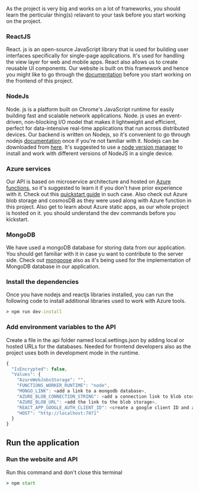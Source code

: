 As the project is very big and works on a lot of frameworks, you should learn the perticular thing(s) relavant to your task before you start working on the project.

### ReactJS

React. js is an open-source JavaScript library that is used for building user interfaces specifically for single-page applications. It's used for handling the view layer for web and mobile apps. React also allows us to create reusable UI components. Our website is built on this framework and hence you might like to go through the [documentation](https://reactjs.org/docs/getting-started.html) before you start working on the frontend of this project.

### NodeJs

Node. js is a platform built on Chrome's JavaScript runtime for easily building fast and scalable network applications. Node. js uses an event-driven, non-blocking I/O model that makes it lightweight and efficient, perfect for data-intensive real-time applications that run across distributed devices. Our backend is written on Nodejs, so it's convenient to go through nodejs [documentation](https://nodejs.org/en/docs/) once if you're not familiar with it. Nodejs can be downloaded from [here](https://nodejs.org/en/download/). It's suggested to use a [node version manager](https://github.com/nvm-sh/nvm) to install and work with different versions of NodeJS in a single device.

### Azure services

Our API is based on microservice architecture and hosted on [Azure functions](https://azure.microsoft.com/en-in/services/functions/), so it's suggested to learn it if you don't have prior experience with it. Check out this [quickstart guide](https://docs.microsoft.com/en-us/azure/azure-functions/functions-get-started?pivots=programming-language-javascript)
in such case. Also check out Azure blob storage and cosmosDB as they were used along with Azure function in this project. Also get to learn about Azure static apps, as our whole project is hosted on it. you should understand the dev commands before you kickstart.

### MongoDB

We have used a mongoDB database for storing data from our application. You should get familiar with it in case yu want to contribute to the server side. Check out [mongoose](https://www.npmjs.com/package/mongoose) also as it's being used for the implementation of MongoDB database in our application.

### Install the dependencies

Once you have nodejs and reactjs libraries installed, you can run the following code to install additional libraries used to work with Azure tools.

```cmd
> npm run dev-install
```

### Add environment variables to the API
Create a file in the api folder named local.settings.json by adding local or hosted URLs for the databases. Needed for frontend developers also as the project uses both in development mode in the runtime.
```js
{
  "IsEncrypted": false,
  "Values": {
    "AzureWebJobsStorage": "",
    "FUNCTIONS_WORKER_RUNTIME": "node",
    "MONGO_LINK": <add a link to a mongodb database>,
    "AZURE_BLOB_CONNECTION_STRING": <add a connection link to blob storage>,
    "AZURE_BLOB_URL": <add the link to the blob storage>,
    "REACT_APP_GOOGLE_AUTH_CLIENT_ID": <create a google client ID and add in there>,
    "HOST": "http://localhost:7071"
  }
}

```

## Run the application

### Run the website and API

Run this command and don't close this terminal

```cmd
> npm start
```
